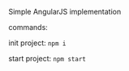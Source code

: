 Simple AngularJS implementation

commands:

init project: ```npm i```

start project: ```npm start```
